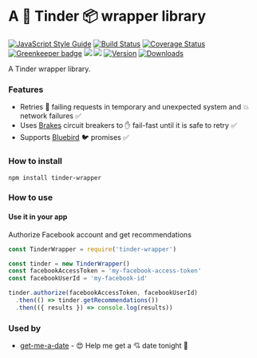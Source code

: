 # A :revolving_hearts: Tinder :package: wrapper library

[![JavaScript Style Guide](https://img.shields.io/badge/code%20style-standard-brightgreen.svg)](http://standardjs.com/)
[![Build Status](https://travis-ci.org/hfreire/tinder-wrapper.svg?branch=master)](https://travis-ci.org/hfreire/tinder-wrapper)
[![Coverage Status](https://coveralls.io/repos/github/hfreire/tinder-wrapper/badge.svg?branch=master)](https://coveralls.io/github/hfreire/tinder-wrapper?branch=master)
[![Greenkeeper badge](https://badges.greenkeeper.io/hfreire/tinder-wrapper.svg)](https://greenkeeper.io/)
[![](https://img.shields.io/github/release/hfreire/tinder-wrapper.svg)](https://github.com/hfreire/tinder-wrapper/releases)
[![](https://img.shields.io/badge/license-MIT-blue.svg)](LICENSE)
[![Version](https://img.shields.io/npm/v/tinder-wrapper.svg)](https://www.npmjs.com/package/tinder-wrapper)
[![Downloads](https://img.shields.io/npm/dt/tinder-wrapper.svg)](https://www.npmjs.com/package/tinder-wrapper) 

A Tinder wrapper library.

### Features
* Retries :shit: failing requests in temporary and unexpected system and :boom: network failures :white_check_mark:
* Uses [Brakes](https://github.com/awolden/brakes) circuit breakers to :hand: fail-fast until it is safe to retry :white_check_mark: 
* Supports [Bluebird](https://github.com/petkaantonov/bluebird) :bird: promises :white_check_mark:

### How to install
```
npm install tinder-wrapper
```

### How to use

#### Use it in your app
Authorize Facebook account and get recommendations
```javascript
const TinderWrapper = require('tinder-wrapper')

const tinder = new TinderWrapper()
const facebookAccessToken = 'my-facebook-access-token'
const facebookUserId = 'my-facebook-id'

tinder.authorize(facebookAccessToken, facebookUserId)
  .then(() => tinder.getRecommendations())
  .then(({ results }) => console.log(results))
```

### Used by
* [get-me-a-date](https://github.com/hfreire/get-me-a-date) - :heart_eyes: Help me get a :cupid: date tonight :first_quarter_moon_with_face:

